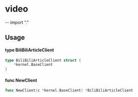 # video
--
    import "."


## Usage

#### type BiliBiliArticleClient

```go
type BiliBiliArticleClient struct {
	*kernel.BaseClient
}
```


#### func  NewClient

```go
func NewClient(c *kernel.BaseClient) *BiliBiliArticleClient
```

